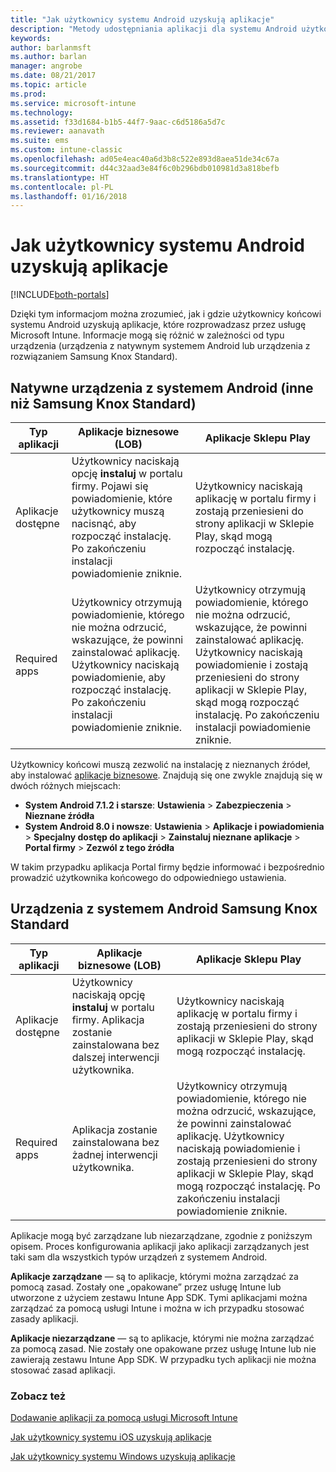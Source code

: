 ```yaml
---
title: "Jak użytkownicy systemu Android uzyskują aplikacje"
description: "Metody udostępniania aplikacji dla systemu Android użytkownikom końcowym"
keywords: 
author: barlanmsft
ms.author: barlan
manager: angrobe
ms.date: 08/21/2017
ms.topic: article
ms.prod: 
ms.service: microsoft-intune
ms.technology: 
ms.assetid: f33d1684-b1b5-44f7-9aac-c6d5186a5d7c
ms.reviewer: aanavath
ms.suite: ems
ms.custom: intune-classic
ms.openlocfilehash: ad05e4eac40a6d3b8c522e893d8aea51de34c67a
ms.sourcegitcommit: d44c32aad3e84f6c0b296bdb010981d3a818befb
ms.translationtype: HT
ms.contentlocale: pl-PL
ms.lasthandoff: 01/16/2018
---
```

# <a name="how-your-android-users-get-their-apps"></a>Jak użytkownicy systemu Android uzyskują aplikacje

[!INCLUDE[both-portals](./includes/note-for-both-portals.md)]

Dzięki tym informacjom można zrozumieć, jak i gdzie użytkownicy końcowi systemu Android uzyskują aplikacje, które rozprowadzasz przez usługę Microsoft Intune. Informacje mogą się różnić w zależności od typu urządzenia (urządzenia z natywnym systemem Android lub urządzenia z rozwiązaniem Samsung Knox Standard).

## <a name="native-non-samsung-knox-standard-android-devices"></a>Natywne urządzenia z systemem Android (inne niż Samsung Knox Standard)

| Typ aplikacji | Aplikacje biznesowe (LOB) | Aplikacje Sklepu Play  |
| ------------- |-------------| -----|
| Aplikacje dostępne      | Użytkownicy naciskają opcję **instaluj** w portalu firmy. Pojawi się powiadomienie, które użytkownicy muszą nacisnąć, aby rozpocząć instalację. Po zakończeniu instalacji powiadomienie zniknie. | Użytkownicy naciskają aplikację w portalu firmy i zostają przeniesieni do strony aplikacji w Sklepie Play, skąd mogą rozpocząć instalację.|
| Required apps      | Użytkownicy otrzymują powiadomienie, którego nie można odrzucić, wskazujące, że powinni zainstalować aplikację. Użytkownicy naciskają powiadomienie, aby rozpocząć instalację. Po zakończeniu instalacji powiadomienie zniknie.    | Użytkownicy otrzymują powiadomienie, którego nie można odrzucić, wskazujące, że powinni zainstalować aplikację. Użytkownicy naciskają powiadomienie i zostają przeniesieni do strony aplikacji w Sklepie Play, skąd mogą rozpocząć instalację. Po zakończeniu instalacji powiadomienie zniknie. |

Użytkownicy końcowi muszą zezwolić na instalację z nieznanych źródeł, aby instalować [aplikacje biznesowe](lob-apps-android.md). Znajdują się one zwykle znajdują się w dwóch różnych miejscach:

* **System Android 7.1.2 i starsze**: **Ustawienia** > **Zabezpieczenia** > **Nieznane źródła**
* **System Android 8.0 i nowsze**: **Ustawienia** > **Aplikacje i powiadomienia** > **Specjalny dostęp do aplikacji** > **Zainstaluj nieznane aplikacje** > **Portal firmy** > **Zezwól z tego źródła**

W takim przypadku aplikacja Portal firmy będzie informować i bezpośrednio prowadzić użytkownika końcowego do odpowiedniego ustawienia. 


## <a name="samsung-knox-standard-android-devices"></a>Urządzenia z systemem Android Samsung Knox Standard

| Typ aplikacji | Aplikacje biznesowe (LOB) | Aplikacje Sklepu Play  |
| ------------- |-------------| -----|
| Aplikacje dostępne      | Użytkownicy naciskają opcję **instaluj** w portalu firmy. Aplikacja zostanie zainstalowana bez dalszej interwencji użytkownika. | Użytkownicy naciskają aplikację w portalu firmy i zostają przeniesieni do strony aplikacji w Sklepie Play, skąd mogą rozpocząć instalację.|
| Required apps      | Aplikacja zostanie zainstalowana bez żadnej interwencji użytkownika.    | Użytkownicy otrzymują powiadomienie, którego nie można odrzucić, wskazujące, że powinni zainstalować aplikację. Użytkownicy naciskają powiadomienie i zostają przeniesieni do strony aplikacji w Sklepie Play, skąd mogą rozpocząć instalację. Po zakończeniu instalacji powiadomienie zniknie. |

Aplikacje mogą być zarządzane lub niezarządzane, zgodnie z poniższym opisem. Proces konfigurowania aplikacji jako aplikacji zarządzanych jest taki sam dla wszystkich typów urządzeń z systemem Android.

**Aplikacje zarządzane** — są to aplikacje, którymi można zarządzać za pomocą zasad. Zostały one „opakowane” przez usługę Intune lub utworzone z użyciem zestawu Intune App SDK. Tymi aplikacjami można zarządzać za pomocą usługi Intune i można w ich przypadku stosować zasady aplikacji.

**Aplikacje niezarządzane** — są to aplikacje, którymi nie można zarządzać za pomocą zasad. Nie zostały one opakowane przez usługę Intune lub nie zawierają zestawu Intune App SDK. W przypadku tych aplikacji nie można stosować zasad aplikacji.

### <a name="see-also"></a>Zobacz też
[Dodawanie aplikacji za pomocą usługi Microsoft Intune](apps-add.md)

[Jak użytkownicy systemu iOS uzyskują aplikacje](end-user-apps-ios.md)

[Jak użytkownicy systemu Windows uzyskują aplikacje](end-user-apps-windows.md)
